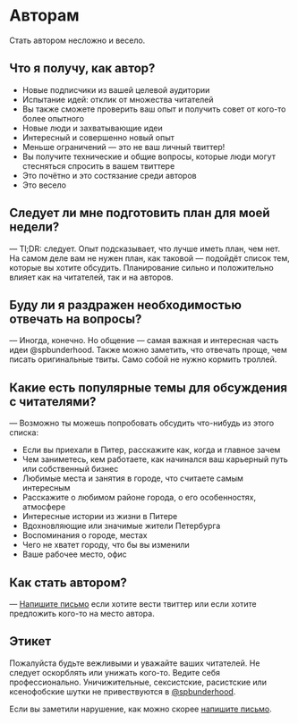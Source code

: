 # Авторам

Стать автором несложно и весело.

## Что я получу, как автор?

* Новые подписчики из вашей целевой аудитории
* Испытание идей: отклик от множества читателей
* Вы также сможете проверить ваш опыт и получить совет от кого-то более опытного
* Новые люди и захватывающие идеи
* Интересный и совершенно новый опыт
* Меньше ограничений — это не ваш личный твиттер!
* Вы получите технические и общие вопросы, которые люди могут стесняться
  спросить в вашем твиттере
* Это почётно и это состязание среди авторов
* Это весело

## Следует ли мне подготовить план для моей недели?

— Tl;DR: следует. Опыт подсказывает, что лучше иметь план, чем нет.
На самом деле вам не нужен план, как таковой — подойдёт список тем,
которые вы хотите обсудить. Планирование сильно и положительно влияет
как на читателей, так и на авторов.

## Буду ли я раздражен необходимостью отвечать на вопросы?

— Иногда, конечно. Но общение — самая важная и интересная часть идеи @spbunderhood.
Также можно заметить, что отвечать проще, чем писать оригинальные твиты.
Само собой не нужно кормить троллей.

## Какие есть популярные темы для обсуждения с читателями?

— Возможно ты можешь попробовать обсудить что-нибудь из этого списка:

* Если вы приехали в Питер, расскажите как, когда и главное зачем
* Чем заниметесь, кем работаете, как начинался ваш карьерный путь или собственный бизнес
* Любимые места и занятия в городе, что считаете самым интересным
* Расскажите о любимом районе города, о его особенностях, атмосфере
* Интересные истории из жизни в Питере
* Вдохновляющие или значимые жители Петербурга
* Воспоминания о городе, местах
* Чего не хватет городу, что бы вы изменили
* Ваше рабочее место, офис

## Как стать автором?

— [Напишите письмо][proposal] если хотите вести твиттер или если хотите предложить кого-то на место автора.

## Этикет

Пожалуйста будьте вежливыми и уважайте ваших читателей. Не следует оскорблять
или унижать кого-то. Ведите себя профессионально. Уничижительные, сексистские,
расистские или ксенофобские шутки не привествуются в [@spbunderhood][uh].

Если вы заметили нарушение, как можно скорее [напишите письмо][coc-violations].

[uh]: https://twitter.com/spbunderhood
[proposal]: mailto:hello@spbunderhood.ru?subject=Author’s%20proposal%20for%20@spbunderhood
[coc-violations]: mailto:hello@spbunderhood.ru?subject=CoC%20violations%20in%20@spbunderhood
